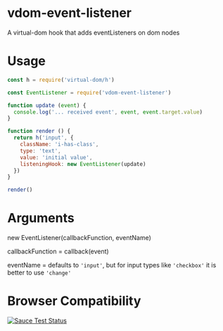 
# vdom-event-listener

A virtual-dom hook that adds eventListeners on dom nodes

# Usage

```javascript
const h = require('virtual-dom/h')

const EventListener = require('vdom-event-listener')

function update (event) {
  console.log('... received event', event, event.target.value)
}

function render () {
  return h('input', {
    className: 'i-has-class',
    type: 'text',
    value: 'initial value',
    listeningHook: new EventListener(update)
  })
}

render()
```

# Arguments

new EventListener(callbackFunction, eventName)

callbackFunction = callback(event)

eventName = defaults to `'input'`, but for input types like `'checkbox'` it is better to use `'change'`

# Browser Compatibility

[![Sauce Test Status](https://saucelabs.com/browser-matrix/diffalot.svg)](https://saucelabs.com/u/diffalot)
